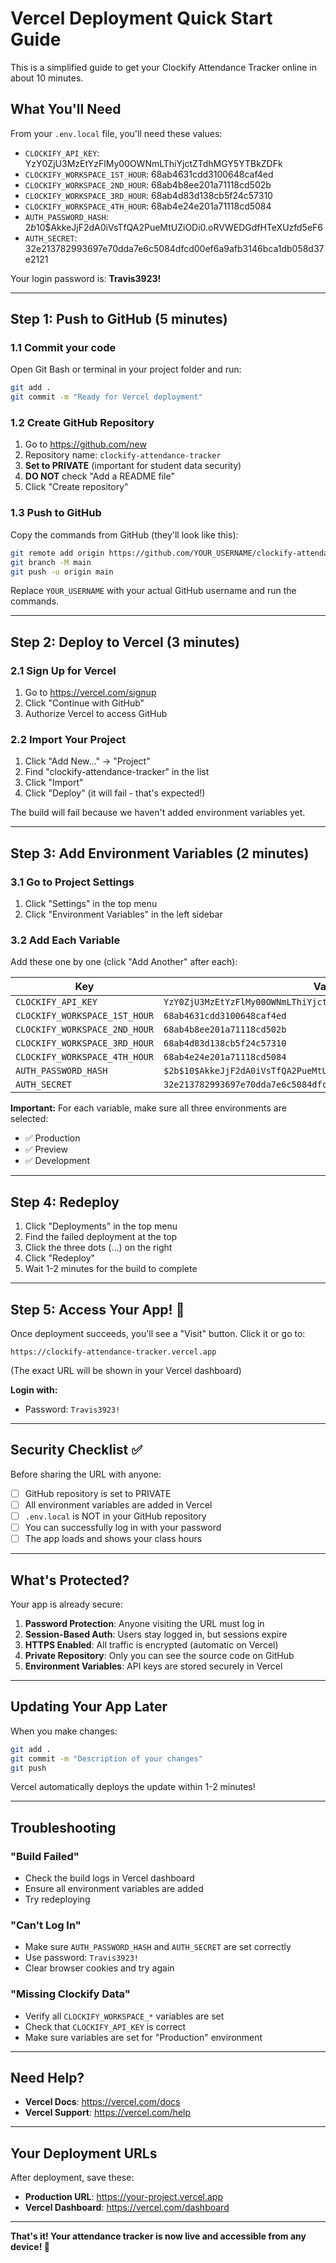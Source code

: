 # Vercel Deployment Quick Start Guide

This is a simplified guide to get your Clockify Attendance Tracker online in about 10 minutes.

## What You'll Need

From your `.env.local` file, you'll need these values:
- `CLOCKIFY_API_KEY`: YzY0ZjU3MzEtYzFlMy00OWNmLThiYjctZTdhMGY5YTBkZDFk
- `CLOCKIFY_WORKSPACE_1ST_HOUR`: 68ab4631cdd3100648caf4ed
- `CLOCKIFY_WORKSPACE_2ND_HOUR`: 68ab4b8ee201a71118cd502b
- `CLOCKIFY_WORKSPACE_3RD_HOUR`: 68ab4d83d138cb5f24c57310
- `CLOCKIFY_WORKSPACE_4TH_HOUR`: 68ab4e24e201a71118cd5084
- `AUTH_PASSWORD_HASH`: $2b$10$AkkeJjF2dA0iVsTfQA2PueMtUZiODi0.oRVWEDGdfHTeXUzfd5eF6
- `AUTH_SECRET`: 32e213782993697e70dda7e6c5084dfcd00ef6a9afb3146bca1db058d37e2121

Your login password is: **Travis3923!**

---

## Step 1: Push to GitHub (5 minutes)

### 1.1 Commit your code
Open Git Bash or terminal in your project folder and run:

```bash
git add .
git commit -m "Ready for Vercel deployment"
```

### 1.2 Create GitHub Repository

1. Go to https://github.com/new
2. Repository name: `clockify-attendance-tracker`
3. **Set to PRIVATE** (important for student data security)
4. **DO NOT** check "Add a README file"
5. Click "Create repository"

### 1.3 Push to GitHub

Copy the commands from GitHub (they'll look like this):

```bash
git remote add origin https://github.com/YOUR_USERNAME/clockify-attendance-tracker.git
git branch -M main
git push -u origin main
```

Replace `YOUR_USERNAME` with your actual GitHub username and run the commands.

---

## Step 2: Deploy to Vercel (3 minutes)

### 2.1 Sign Up for Vercel

1. Go to https://vercel.com/signup
2. Click "Continue with GitHub"
3. Authorize Vercel to access GitHub

### 2.2 Import Your Project

1. Click "Add New..." → "Project"
2. Find "clockify-attendance-tracker" in the list
3. Click "Import"
4. Click "Deploy" (it will fail - that's expected!)

The build will fail because we haven't added environment variables yet.

---

## Step 3: Add Environment Variables (2 minutes)

### 3.1 Go to Project Settings

1. Click "Settings" in the top menu
2. Click "Environment Variables" in the left sidebar

### 3.2 Add Each Variable

Add these one by one (click "Add Another" after each):

| Key | Value |
|-----|-------|
| `CLOCKIFY_API_KEY` | `YzY0ZjU3MzEtYzFlMy00OWNmLThiYjctZTdhMGY5YTBkZDFk` |
| `CLOCKIFY_WORKSPACE_1ST_HOUR` | `68ab4631cdd3100648caf4ed` |
| `CLOCKIFY_WORKSPACE_2ND_HOUR` | `68ab4b8ee201a71118cd502b` |
| `CLOCKIFY_WORKSPACE_3RD_HOUR` | `68ab4d83d138cb5f24c57310` |
| `CLOCKIFY_WORKSPACE_4TH_HOUR` | `68ab4e24e201a71118cd5084` |
| `AUTH_PASSWORD_HASH` | `$2b$10$AkkeJjF2dA0iVsTfQA2PueMtUZiODi0.oRVWEDGdfHTeXUzfd5eF6` |
| `AUTH_SECRET` | `32e213782993697e70dda7e6c5084dfcd00ef6a9afb3146bca1db058d37e2121` |

**Important:** For each variable, make sure all three environments are selected:
- ✅ Production
- ✅ Preview
- ✅ Development

---

## Step 4: Redeploy

1. Click "Deployments" in the top menu
2. Find the failed deployment at the top
3. Click the three dots (...) on the right
4. Click "Redeploy"
5. Wait 1-2 minutes for the build to complete

---

## Step 5: Access Your App! 🎉

Once deployment succeeds, you'll see a "Visit" button. Click it or go to:

```
https://clockify-attendance-tracker.vercel.app
```

(The exact URL will be shown in your Vercel dashboard)

**Login with:**
- Password: `Travis3923!`

---

## Security Checklist ✅

Before sharing the URL with anyone:

- [ ] GitHub repository is set to PRIVATE
- [ ] All environment variables are added in Vercel
- [ ] `.env.local` is NOT in your GitHub repository
- [ ] You can successfully log in with your password
- [ ] The app loads and shows your class hours

---

## What's Protected?

Your app is already secure:

1. **Password Protection**: Anyone visiting the URL must log in
2. **Session-Based Auth**: Users stay logged in, but sessions expire
3. **HTTPS Enabled**: All traffic is encrypted (automatic on Vercel)
4. **Private Repository**: Only you can see the source code on GitHub
5. **Environment Variables**: API keys are stored securely in Vercel

---

## Updating Your App Later

When you make changes:

```bash
git add .
git commit -m "Description of your changes"
git push
```

Vercel automatically deploys the update within 1-2 minutes!

---

## Troubleshooting

### "Build Failed"
- Check the build logs in Vercel dashboard
- Ensure all environment variables are added
- Try redeploying

### "Can't Log In"
- Make sure `AUTH_PASSWORD_HASH` and `AUTH_SECRET` are set correctly
- Use password: `Travis3923!`
- Clear browser cookies and try again

### "Missing Clockify Data"
- Verify all `CLOCKIFY_WORKSPACE_*` variables are set
- Check that `CLOCKIFY_API_KEY` is correct
- Make sure variables are set for "Production" environment

---

## Need Help?

- **Vercel Docs**: https://vercel.com/docs
- **Vercel Support**: https://vercel.com/help

---

## Your Deployment URLs

After deployment, save these:

- **Production URL**: https://your-project.vercel.app
- **Vercel Dashboard**: https://vercel.com/dashboard

---

**That's it! Your attendance tracker is now live and accessible from any device! 🚀**
